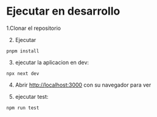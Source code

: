 # Ejecutar en desarrollo

1.Clonar el repositorio

2. Ejecutar

```
pnpm install
```

3. ejecutar la aplicacion en dev:

```
npx next dev
```

4. Abrir [http://localhost:3000](http://localhost:3000) con su navegador para ver


5. ejecutar test:

```
npm run test
```